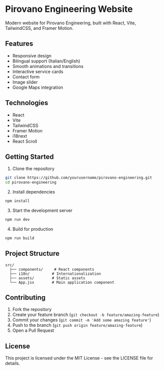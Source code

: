 # Pirovano Engineering Website

Modern website for Pirovano Engineering, built with React, Vite, TailwindCSS, and Framer Motion.

## Features

- Responsive design
- Bilingual support (Italian/English)
- Smooth animations and transitions
- Interactive service cards
- Contact form
- Image slider
- Google Maps integration

## Technologies

- React
- Vite
- TailwindCSS
- Framer Motion
- i18next
- React Scroll

## Getting Started

1. Clone the repository

```bash
git clone https://github.com/yourusername/pirovano-engineering.git
cd pirovano-engineering
```

2. Install dependencies

```bash
npm install
```

3. Start the development server

```bash
npm run dev
```

4. Build for production

```bash
npm run build
```

## Project Structure

```
src/
  ├── components/     # React components
  ├── i18n/          # Internationalization
  ├── assets/        # Static assets
  └── App.jsx        # Main application component
```

## Contributing

1. Fork the repository
2. Create your feature branch (`git checkout -b feature/amazing-feature`)
3. Commit your changes (`git commit -m 'Add some amazing feature'`)
4. Push to the branch (`git push origin feature/amazing-feature`)
5. Open a Pull Request

## License

This project is licensed under the MIT License - see the LICENSE file for details.

